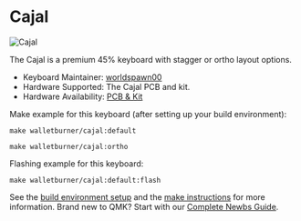 # Cajal

![Cajal](https://i.imgur.com/FVKq7WH.png)

The Cajal is a premium 45% keyboard with stagger or ortho layout options.

* Keyboard Maintainer: [worldspawn00](https://github.com/worldspawn00/)
* Hardware Supported: The Cajal PCB and kit.
* Hardware Availability: [PCB & Kit](https://www.walletburner.co/)

Make example for this keyboard (after setting up your build environment):

    make walletburner/cajal:default

    make walletburner/cajal:ortho

Flashing example for this keyboard:

    make walletburner/cajal:default:flash

See the [build environment setup](https://docs.qmk.fm/#/getting_started_build_tools) and the [make instructions](https://docs.qmk.fm/#/getting_started_make_guide) for more information. Brand new to QMK? Start with our [Complete Newbs Guide](https://docs.qmk.fm/#/newbs).
